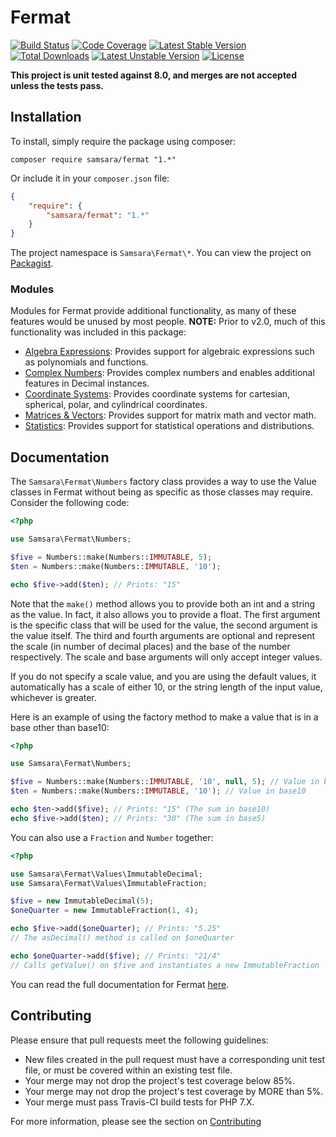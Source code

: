 # Fermat

[![Build Status](https://travis-ci.com/JordanRL/Fermat.svg?branch=master)](https://travis-ci.com/github/JordanRL/Fermat) [![Code Coverage](https://scrutinizer-ci.com/g/JordanRL/Fermat/badges/coverage.png?b=master)](https://scrutinizer-ci.com/g/JordanRL/Fermat/?branch=master) [![Latest Stable Version](https://poser.pugx.org/samsara/fermat/v/stable)](https://packagist.org/packages/samsara/fermat) [![Total Downloads](https://poser.pugx.org/samsara/fermat/downloads)](https://packagist.org/packages/samsara/fermat) [![Latest Unstable Version](https://poser.pugx.org/samsara/fermat/v/unstable)](https://packagist.org/packages/samsara/fermat) [![License](https://poser.pugx.org/samsara/fermat/license)](https://packagist.org/packages/samsara/fermat)

**This project is unit tested against 8.0, and merges are not accepted unless the tests pass.**

## Installation

To install, simply require the package using composer:

    composer require samsara/fermat "1.*"
    
Or include it in your `composer.json` file:

```json
{
    "require": {
        "samsara/fermat": "1.*"
    }
}
```

The project namespace is `Samsara\Fermat\*`. You can view the project on [Packagist](https://packagist.org/packages/samsara/fermat).

### Modules

Modules for Fermat provide additional functionality, as many of these features would be unused by most people. **NOTE:** Prior to v2.0, much of this functionality was included in this package:

- [Algebra Expressions](https://github.com/SamsaraLabs/FermatAlgebraExpressions): Provides support for algebraic expressions such as polynomials and functions.
- [Complex Numbers](https://github.com/SamsaraLabs/FermatComplexNumbers): Provides complex numbers and enables additional features in Decimal instances.
- [Coordinate Systems](https://github.com/SamsaraLabs/FermatCoordinateSystems): Provides coordinate systems for cartesian, spherical, polar, and cylindrical coordinates.
- [Matrices & Vectors](https://github.com/SamsaraLabs/FermatMatricesAndVectors): Provides support for matrix math and vector math.
- [Statistics](https://github.com/SamsaraLabs/FermatStats): Provides support for statistical operations and distributions.

## Documentation

The `Samsara\Fermat\Numbers` factory class provides a way to use the Value classes in Fermat without being as specific as those classes may require. Consider the following code:

```php
<?php

use Samsara\Fermat\Numbers;

$five = Numbers::make(Numbers::IMMUTABLE, 5);
$ten = Numbers::make(Numbers::IMMUTABLE, '10');

echo $five->add($ten); // Prints: "15"
```

Note that the `make()` method allows you to provide both an int and a string as the value. In fact, it also allows you to provide a float. The first argument is the specific class that will be used for the value, the second argument is the value itself. The third and fourth arguments are optional and represent the scale (in number of decimal places) and the base of the number respectively. The scale and base arguments will only accept integer values.

If you do not specify a scale value, and you are using the default values, it automatically has a scale of either 10, or the string length of the input value, whichever is greater.

Here is an example of using the factory method to make a value that is in a base other than base10:

```php
<?php

use Samsara\Fermat\Numbers;

$five = Numbers::make(Numbers::IMMUTABLE, '10', null, 5); // Value in base5
$ten = Numbers::make(Numbers::IMMUTABLE, '10'); // Value in base10

echo $ten->add($five); // Prints: "15" (The sum in base10)
echo $five->add($ten); // Prints: "30" (The sum in base5)
```

You can also use a `Fraction` and `Number` together:

```php
<?php

use Samsara\Fermat\Values\ImmutableDecimal;
use Samsara\Fermat\Values\ImmutableFraction;

$five = new ImmutableDecimal(5);
$oneQuarter = new ImmutableFraction(1, 4);

echo $five->add($oneQuarter); // Prints: "5.25"
// The asDecimal() method is called on $oneQuarter

echo $oneQuarter->add($five); // Prints: "21/4"
// Calls getValue() on $five and instantiates a new ImmutableFraction
```

You can read the full documentation for Fermat [here](https://jordanrl.github.io/Fermat/).

## Contributing

Please ensure that pull requests meet the following guidelines:

- New files created in the pull request must have a corresponding unit test file, or must be covered within an existing test file.
- Your merge may not drop the project's test coverage below 85%.
- Your merge may not drop the project's test coverage by MORE than 5%.
- Your merge must pass Travis-CI build tests for PHP 7.X.

For more information, please see the section on [Contributing](CONTRIBUTING.md)
